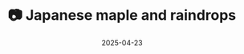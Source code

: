 ---
title: '📷 Japanese maple and raindrops'
date: '2025-04-23'
image: 'https://cdn.diblasio.social/static/photos/2025/20250423_171019.jpg'
thumbnail: 'https://cdn.diblasio.social/static/photos/2025/thumbnails/20250423_171019.jpg'
alt_text: "Raindrops on red maple leaves create a textured surface."
tags:
  - "#Photography"
  - "#Nature"
  - "#Leaves"
  - "#Raindrops"
  - "#FujifilmXT4"
  - "#NaturePhotography"
  - "#DetailedShot"
  - "#MacroPhotography"
  - "#Huizen"
  - "#Netherlands"
description: ''
created_date: '2025-04-23'
location: "Unknown location"
exif_data: "FUJIFILM X-T4 XF100-400mmF4.5-5.6 R LM OIS WR (1/180 | f/5.6 | ISO 1600)"
draft: false
---
